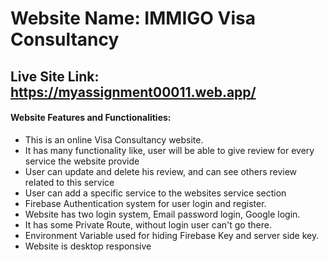 <h1>Website Name: IMMIGO Visa Consultancy</h1>
<h2>Live Site Link: <a href="https://myassignment00011.web.app/">https://myassignment00011.web.app/</a></h2>
<h4>Website Features and Functionalities: </h4>
<ul>
    <li>This is an online Visa Consultancy website.</li>
    <li>It has many functionality like, user will be able to give review for every service the website provide</li>
    <li>User can update and delete his review, and can see others review related to this service</li>
    <li>User can add a specific service to the websites service section</li>
    <li>Firebase Authentication system for user login and register.</li>
    <li>Website has two login system, Email password login, Google login.</li>
    <li>It has some Private Route, without login user can't go there.</li>
    <li>Environment Variable used for hiding Firebase Key and server side key.</li>
    <li>Website is desktop responsive</li>
</ul>
